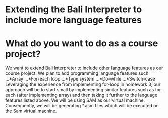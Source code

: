 # Extending the Bali Interpreter to include more language features

# What do you want to do as a course project?
We want to extend Bali Interpreter to include other language features as our course project. We plan to add programming language features such:
...*Array
...*For-each loop
...*Type system
...*Do-while
...*Switch-case
Leveraging the experience from implementing for-loop in homework 3, our approach will be to start small by implementing similar features such as for-each (after implementing array) and then taking it further to the language features listed above. We will be using SAM as our virtual machine. Consequently, we will be generating *.asm files which will be executed on the Sam virtual machine.